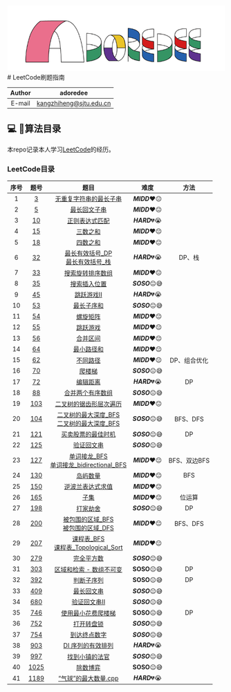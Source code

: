 <div align =center><img src="https://github.com/kangzhiheng/GuideOfProgram/blob/master/src/adoredee.png"/></div>
# LeetCode刷题指南

 Author | adoredee
 :-: | :-:
 E-mail | kangzhiheng@sjtu.edu.cn

## :computer: :bookmark_tabs:算法目录

本repo记录本人学习[LeetCode](<https://leetcode-cn.com/>)的经历。

### LeetCode目录
| 序号 | 题号 |                             题目                             | 难度 | 方法 |
| :--: | :----------------------------------------------------------: | :--: | :-: | :-: |
|  1  |  [3](https://leetcode-cn.com/problems/longest-substring-without-repeating-characters)  | [无重复字符串的最长子串](https://github.com/kangzhiheng/GuideOfProgram/blob/master/LeetCode/LeetCode/3_无重复字符的最长子串.cpp) | **_MIDD_**:heart::neutral_face: | |
|  2  |  [5](https://leetcode-cn.com/problems/longest-palindromic-substring)  | [最长回文子串](https://github.com/kangzhiheng/GuideOfProgram/blob/master/LeetCode/LeetCode/5_最长回文子串.cpp) | **_MIDD_**:heart::neutral_face: | |
|  3  |  [10](https://leetcode-cn.com/problems/regular-expression-matching)  |  [正则表达式匹配](https://github.com/kangzhiheng/GuideOfProgram/blob/master/LeetCode/LeetCode/10_正则表达式匹配.cpp) | **_HARD_**:broken_heart::sob: | |
|  4  |  [15](https://leetcode-cn.com/problems/3sum)  |  [三数之和](https://github.com/kangzhiheng/GuideOfProgram/blob/master/LeetCode/LeetCode/15_三数之和.cpp)  |  **_MIDD_**:heart::neutral_face: | |
|  5  |  [18](https://leetcode-cn.com/problems/4sum)  |  [四数之和](https://github.com/kangzhiheng/GuideOfProgram/blob/master/LeetCode/LeetCode/18_四数之和.cpp)  |  **_MIDD_**:heart::neutral_face: | |
|  6  |  [32](https://leetcode-cn.com/problems/longest-valid-parentheses)  | [最长有效括号_DP](https://github.com/kangzhiheng/GuideOfProgram/blob/master/LeetCode/LeetCode/32_最长有效括号_DP.cpp) <br> [最长有效括号_栈](https://github.com/kangzhiheng/GuideOfProgram/blob/master/LeetCode/LeetCode/32_最长有效括号_栈.cpp) | **_HARD_**:broken_heart::sob: |  DP、栈  |
|  7  |  [33](https://leetcode-cn.com/problems/search-in-rotated-sorted-array)  | [搜索旋转排序数组](https://github.com/kangzhiheng/GuideOfProgram/blob/master/LeetCode/LeetCode/33_搜索旋转排序数组.cpp) | **_MIDD_**:heart::neutral_face: | |
|  8  |  [35](https://leetcode-cn.com/problems/search-insert-position)  | [搜索插入位置](https://github.com/kangzhiheng/GuideOfProgram/blob/master/LeetCode/LeetCode/35_%E6%90%9C%E7%B4%A2%E6%8F%92%E5%85%A5%E4%BD%8D%E7%BD%AE.cpp) | **_SOSO_**:neutral_face::sweat_smile: | |
|  9  |  [45](https://leetcode-cn.com/problems/jump-game-ii)  |  [跳跃游戏II](https://github.com/kangzhiheng/GuideOfProgram/blob/master/LeetCode/LeetCode/45_跳跃游戏II.cpp)  |  **_HARD_**:broken_heart::sob: | |
|  10  |  [53](https://leetcode-cn.com/problems/maximum-subarray)  | [最长子序和](https://github.com/kangzhiheng/GuideOfProgram/blob/master/LeetCode/LeetCode/53_%E6%9C%80%E5%A4%A7%E5%AD%90%E5%BA%8F%E5%92%8C.cpp) | **_SOSO_**:neutral_face::sweat_smile:  | |
|  11  |  [54](https://leetcode-cn.com/problems/spiral-matrix)  | [螺旋矩阵](https://github.com/kangzhiheng/GuideOfProgram/blob/master/LeetCode/LeetCode/54_%E8%9E%BA%E6%97%8B%E7%9F%A9%E9%98%B5.cpp) |   **_MIDD_**:heart::neutral_face:   | |
|  12  |  [55](https://leetcode-cn.com/problems/jump-game)  |  [跳跃游戏](https://github.com/kangzhiheng/GuideOfProgram/blob/master/LeetCode/LeetCode/55_跳跃游戏.cpp) | **_MIDD_**:heart::neutral_face:   | |
|  13  |  [56](https://leetcode-cn.com/problems/merge-intervals)  | [合并区间](https://github.com/kangzhiheng/GuideOfProgram/blob/master/LeetCode/LeetCode/56_%E5%90%88%E5%B9%B6%E5%8C%BA%E9%97%B4.cpp) |   **_MIDD_**:heart::neutral_face:    | |
|  14  |  [64](https://leetcode-cn.com/problems/minimum-path-sum)  | [最小路径和](https://github.com/kangzhiheng/GuideOfProgram/blob/master/LeetCode/LeetCode/64_%E6%9C%80%E5%B0%8F%E8%B7%AF%E5%BE%84%E5%92%8C.cpp) |   **_MIDD_**:heart::neutral_face:    | |
| 15 | [62](https://leetcode-cn.com/problems/unique-paths/) | [不同路径](https://github.com/kangzhiheng/GuideOfProgram/blob/master/LeetCode/LeetCode/62_不同路径.cpp) | **_MIDD_**❤️😐 | DP、组合优化 |
|  16  |  [70](https://leetcode-cn.com/problems/climbing-stairs)  | [爬楼梯](https://github.com/kangzhiheng/GuideOfProgram/blob/master/LeetCode/LeetCode/70_%E7%88%AC%E6%A5%BC%E6%A2%AF.cpp) |   **_SOSO_**:neutral_face::sweat_smile:   | |
| 17 |  [72](https://leetcode-cn.com/problems/edit-distance) | [编辑距离](https://github.com/kangzhiheng/GuideOfProgram/blob/master/LeetCode/LeetCode/72_编辑距离.cpp) | **_HARD_**:broken_heart::sob: | DP |
|  18  |  [88](https://leetcode-cn.com/problems/merge-sorted-array)  | [合并两个有序数组](https://github.com/kangzhiheng/GuideOfProgram/blob/master/LeetCode/LeetCode/88_%E5%90%88%E5%B9%B6%E4%B8%A4%E4%B8%AA%E6%9C%89%E5%BA%8F%E6%95%B0%E7%BB%84.cpp) |   **_SOSO_**:neutral_face::sweat_smile:   |  |
|  19  |  [103](https://leetcode-cn.com/problems/binary-tree-zigzag-level-order-traversal)  |  [二叉树的锯齿形层次遍历](https://github.com/kangzhiheng/GuideOfProgram/blob/master/LeetCode/LeetCode/103_二叉树的锯齿形层次遍历.cpp)  |  **_MIDD_**:heart::neutral_face:    | |
|  20  |  [104](https://leetcode-cn.com/problems/maximum-depth-of-binary-tree)  |  [二叉树的最大深度_BFS](https://github.com/kangzhiheng/GuideOfProgram/blob/master/LeetCode/LeetCode/104_二叉树的最大深度_BFS.cpp)   <br>   [二叉树的最大深度_BFS](https://github.com/kangzhiheng/GuideOfProgram/blob/master/LeetCode/LeetCode/104_二叉树的最大深度_递归.cpp)  |  **_SOSO_**:neutral_face::sweat_smile:  | BFS、DFS |
| 21 | [121](https://leetcode-cn.com/problems/best-time-to-buy-and-sell-stock/submissions/) | [买卖股票的最佳时机](https://github.com/kangzhiheng/GuideOfProgram/blob/master/LeetCode/LeetCode/121_买卖股票的最佳时机.cpp) | **_SOSO_**😐😅 | DP |
|  22  |  [125](https://leetcode-cn.com/problems/valid-palindrome)  | [验证回文串](https://github.com/kangzhiheng/GuideOfProgram/blob/master/LeetCode/LeetCode/125_%E9%AA%8C%E8%AF%81%E5%9B%9E%E6%96%87%E4%B8%B2.cpp) |   **_SOSO_**:neutral_face::sweat_smile:   | |
|  23  |  [127](https://leetcode-cn.com/problems/word-ladder)  |  [单词接龙_BFS](https://github.com/kangzhiheng/GuideOfProgram/blob/master/LeetCode/LeetCode/127_单词接龙_BFS.cpp)  <br>  [单词接龙_bidirectional_BFS](https://github.com/kangzhiheng/GuideOfProgram/blob/master/LeetCode/LeetCode/127_单词接龙_bidirectional_BFS.cpp)  |  **_MIDD_**:heart::neutral_face:  | BFS、双边BFS |
|  24  |  [130](https://leetcode-cn.com/problems/number-of-islands)  |  [岛屿数量](https://github.com/kangzhiheng/GuideOfProgram/blob/master/LeetCode/LeetCode/200_岛屿数量.cpp)  |  **_MIDD_**:heart::neutral_face:   | BFS |
|  25  |  [150](https://leetcode-cn.com/problems/evaluate-reverse-polish-notation)  |  [逆波兰表达式求值](https://github.com/kangzhiheng/GuideOfProgram/blob/master/LeetCode/LeetCode/150_逆波兰表达式求值.cpp)  |  **_MIDD_**:heart::neutral_face:   | |
| 26 | [165](https://leetcode-cn.com/problems/subsets/) | [子集](https://github.com/kangzhiheng/GuideOfProgram/blob/master/LeetCode/LeetCode/165_子集.cpp) | **_MIDD_**❤️😐 | 位运算 |
| 27 | [198](https://leetcode-cn.com/problems/house-robber) | [打家劫舍](https://github.com/kangzhiheng/GuideOfProgram/blob/master/LeetCode/LeetCode/198_打家劫舍.cpp) | **_SOSO_**😐😅 | DP |
|  28  |  [200](https://leetcode-cn.com/problems/surrounded-regions)  |  [被包围的区域_BFS](https://github.com/kangzhiheng/GuideOfProgram/blob/master/LeetCode/LeetCode/130_被围绕的区域_BFS.cpp)  <br>  [被包围的区域_DFS](https://github.com/kangzhiheng/GuideOfProgram/blob/master/LeetCode/LeetCode/130_被围绕的区域_DFS.cpp)  |  **_MIDD_**:heart::neutral_face:   | BFS、DFS |
|  29  |  [207](https://leetcode-cn.com/problems/course-schedule)  | [课程表_BFS](https://github.com/kangzhiheng/GuideOfProgram/blob/master/LeetCode/LeetCode/207_课程表_BFS.cpp) <br> [课程表_Topological_Sort](https://github.com/kangzhiheng/GuideOfProgram/blob/master/LeetCode/LeetCode/207_课程表_Topological_Sort.cpp)  |  **_MIDD_**:heart::neutral_face:   | |
|  30  |  [279](https://leetcode-cn.com/problems/perfect-squares)  | [完全平方数](https://github.com/kangzhiheng/GuideOfProgram/blob/master/LeetCode/LeetCode/279_完全平方数.cpp) |   **_SOSO_**:neutral_face::sweat_smile:   | |
| 31 | [303](https://leetcode-cn.com/problems/range-sum-query-immutable) | [区域和检索 - 数组不可变](https://github.com/kangzhiheng/GuideOfProgram/blob/master/LeetCode/LeetCode/303_区域和检索.cpp) | **SOSO**😐😅 | DP |
| 32 | [392](https://leetcode-cn.com/problems/is-subsequence) | [判断子序列](https://github.com/kangzhiheng/GuideOfProgram/blob/master/LeetCode/LeetCode/392_判断子序列.cpp) | **SOSO**😐😅 | DP |
|  33  |  [409](https://leetcode-cn.com/problems/longest-palindrome)  | [最长回文串](https://github.com/kangzhiheng/GuideOfProgram/blob/master/LeetCode/LeetCode/409_%E6%9C%80%E9%95%BF%E5%9B%9E%E6%96%87%E4%B8%B2.cpp) |   **_SOSO_**:neutral_face::sweat_smile:   | |
|  34  |  [680](https://leetcode-cn.com/problems/valid-palindrome-ii)  | [验证回文串II](https://github.com/kangzhiheng/GuideOfProgram/blob/master/LeetCode/LeetCode/680_%E9%AA%8C%E8%AF%81%E5%9B%9E%E6%96%87%E4%B8%B2II.cpp) |   **_SOSO_**:neutral_face::sweat_smile:   | |
| 35 | [746](https://leetcode-cn.com/problems/min-cost-climbing-stairs) | [使用最小花费爬楼梯](https://github.com/kangzhiheng/GuideOfProgram/blob/master/LeetCode/LeetCode/746_使用最小花费爬楼梯.cpp) | **SOSO**😐😅 | DP |
|  36  |  [752](https://leetcode-cn.com/problems/open-the-lock)  |  [打开转盘锁](https://github.com/kangzhiheng/GuideOfProgram/blob/master/LeetCode/LeetCode/752_打开转盘锁.cpp)  |  **_SOSO_**:neutral_face::sweat_smile:   | |
|  37  |  [754](https://leetcode-cn.com/problems/reach-a-number)  |  [到达终点数字](https://github.com/kangzhiheng/GuideOfProgram/blob/master/LeetCode/LeetCode/754_到达终点数字.cpp)  |  **_SOSO_**:neutral_face::sweat_smile:   | |
|  38  |  [903](https://leetcode-cn.com/problems/valid-permutations-for-di-sequence/submissions/)  | [DI 序列的有效排列](https://github.com/kangzhiheng/GuideOfProgram/blob/master/LeetCode/LeetCode/903_DI序列的有效排列.cpp) |   **_HARD_**:broken_heart::sob:   | |
|  39  |  [997](https://leetcode-cn.com/problems/find-the-town-judge)  |  [找到小镇的法官](https://github.com/kangzhiheng/GuideOfProgram/blob/master/LeetCode/LeetCode/997_找到小镇的法官.cpp)  |  **_SOSO_**:neutral_face::sweat_smile:   | |
| 40 | [ 1025](https://leetcode-cn.com/problems/divisor-game) | [ 除数博弈](https://github.com/kangzhiheng/GuideOfProgram/blob/master/LeetCode/LeetCode/1025_除数博弈.cpp) | **SOSO**😐😅 | |
|  41  |  [1189](https://leetcode-cn.com/problems/maximum-number-of-balloons)  | [“气球”的最大数量.cpp](https://github.com/kangzhiheng/GuideOfProgram/blob/master/LeetCode/LeetCode/1189_“气球”的最大数量.cpp) |   **_HARD_**:broken_heart::sob:   | |




